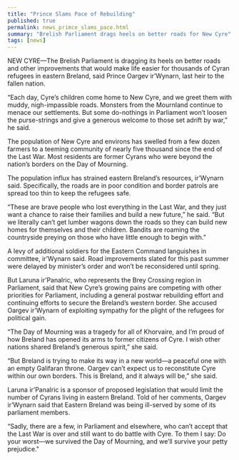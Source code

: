 ```yaml
---
title: "Prince Slams Pace of Rebuilding"
published: true
permalink: news_primce_slams_pace.html
summary: "Brelish Parliament drags heels on better roads for New Cyre"
tags: [news]
---
```


NEW CYRE—The Brelish Parliament is dragging its heels on better roads and other improvements that would make life easier for thousands of Cyran refugees in eastern Breland, said Prince Oargev ir’Wynarn, last heir to the fallen nation.

“Each day, Cyre’s children come home to New Cyre, and we greet them with muddy, nigh-impassible roads. Monsters from the Mournland continue to menace our settlements. But some do-nothings in Parliament won’t loosen the purse-strings and give a generous welcome to those set adrift by war,” he said.

The population of New Cyre and environs has swelled from a few dozen farmers to a teeming community of nearly five thousand since the end of the Last War. Most residents are former Cyrans who were beyond the nation’s borders on the Day of Mourning.

The population influx has strained eastern Breland’s resources, ir’Wynarn said. Specifically, the roads are in poor condition and border patrols are spread too thin to keep the refugees safe.

“These are brave people who lost everything in the Last War, and they just want a chance to raise their families and build a new future,” he said. “But we literally can’t get lumber wagons down the roads so they can build new homes for themselves and their children. Bandits are roaming the countryside preying on those who have little enough to begin with.”

A levy of additional soldiers for the Eastern Command languishes in committee, ir’Wynarn said. Road improvements slated for this past summer were delayed by minister’s order and won’t be reconsidered until spring.

But Laruna ir’Panalric, who represents the Brey Crossing region in Parliament, said that New Cyre’s growing pains are competing with other priorities for Parliament, including a general postwar rebuilding effort and continuing efforts to secure the Breland’s western border. She accused Oargev ir’Wynarn of exploiting sympathy for the plight of the refugees for political gain.

“The Day of Mourning was a tragedy for all of Khorvaire, and I’m proud of how Breland has opened its arms to former citizens of Cyre. I wish other nations shared Breland’s generous spirit,” she said.

“But Breland is trying to make its way in a new world—a peaceful one with an empty Galifaran throne. Oargev can’t expect us to reconstitute Cyre within our own borders. This is Breland, and it always will be,” she said.

Laruna ir’Panalric is a sponsor of proposed legislation that would limit the number of Cyrans living in eastern Breland. Told of her comments, Oargev ir’Wynarn said that Eastern Breland was being ill-served by some of its parliament members.

“Sadly, there are a few, in Parliament and elsewhere, who can’t accept that the Last War is over and still want to do battle with Cyre. To them I say: Do your worst—we survived the Day of Mourning, and we’ll survive your petty prejudice."
